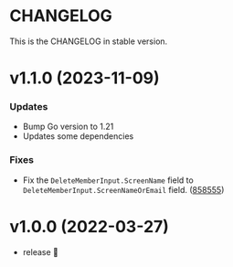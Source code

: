 CHANGELOG
===

This is the CHANGELOG in stable version.

v1.1.0 (2023-11-09)
===

### Updates

* Bump Go version to 1.21
* Updates some dependencies

### Fixes

* Fix the `DeleteMemberInput.ScreenName` field to `DeleteMemberInput.ScreenNameOrEmail` field. ([858555](https://github.com/michimani/go-esa/commit/88585557b7ff38dfbd32019ce3d7e51411e98ba5))

v1.0.0 (2022-03-27)
====

* release 🚀
